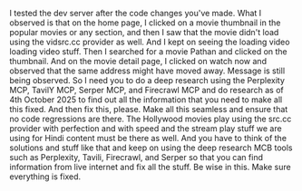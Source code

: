 I tested the dev server after the code changes you've made. What I observed is that on the home page, I clicked on a movie thumbnail in the popular movies or any section, and then I saw that the movie didn't load using the vidsrc.cc provider as well. And I kept on seeing the loading video loading video stuff. Then I searched for a movie Pathan and clicked on the thumbnail. And on the movie detail page, I clicked on watch now and observed that the same address might have moved away. Message is still being observed. So I need you to do a deep research using the Perplexity MCP, TavilY MCP, Serper MCP, and Firecrawl MCP and do research as of 4th October 2025 to find out all the information that you need to make all this fixed. And then fix this, please. Make all this seamless and ensure that no code regressions are there. The Hollywood movies play using the src.cc provider with perfection and with speed and the stream play stuff we are using for Hindi content must be there as well. And you have to think of the solutions and stuff like that and keep on using the deep research MCB tools such as Perplexity, Tavili, Firecrawl, and Serper so that you can find information from live internet and fix all the stuff. Be wise in this. Make sure everything is fixed.